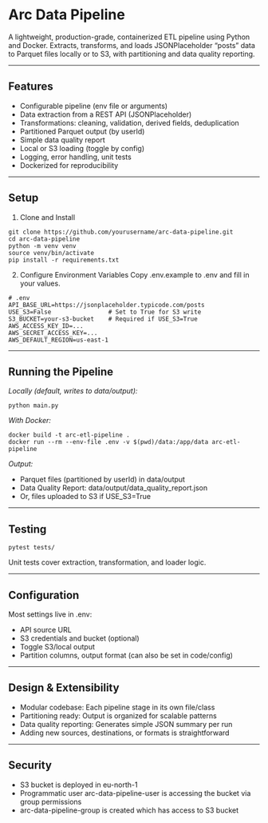 # Arc Data Pipeline

A lightweight, production-grade, containerized ETL pipeline using Python and Docker.
Extracts, transforms, and loads JSONPlaceholder “posts” data to Parquet files locally or to S3, with partitioning and data quality reporting.

---

## Features
- Configurable pipeline (env file or arguments)
- Data extraction from a REST API (JSONPlaceholder)
- Transformations: cleaning, validation, derived fields, deduplication
- Partitioned Parquet output (by userId)
- Simple data quality report
- Local or S3 loading (toggle by config)
- Logging, error handling, unit tests
- Dockerized for reproducibility

---

## Setup
1. Clone and Install
```
git clone https://github.com/yourusername/arc-data-pipeline.git
cd arc-data-pipeline
python -m venv venv
source venv/bin/activate
pip install -r requirements.txt
```

2. Configure Environment Variables
Copy .env.example to .env and fill in your values.

```
# .env
API_BASE_URL=https://jsonplaceholder.typicode.com/posts
USE_S3=False                # Set to True for S3 write
S3_BUCKET=your-s3-bucket    # Required if USE_S3=True
AWS_ACCESS_KEY_ID=...
AWS_SECRET_ACCESS_KEY=...
AWS_DEFAULT_REGION=us-east-1
```
---

## Running the Pipeline
*Locally (default, writes to data/output):*

```
python main.py
```

*With Docker:*
```
docker build -t arc-etl-pipeline .
docker run --rm --env-file .env -v $(pwd)/data:/app/data arc-etl-pipeline
```

*Output:*

- Parquet files (partitioned by userId) in data/output
- Data Quality Report: data/output/data_quality_report.json
- Or, files uploaded to S3 if USE_S3=True

---

## Testing
```
pytest tests/
```
Unit tests cover extraction, transformation, and loader logic.

---

## Configuration
Most settings live in .env:

- API source URL
- S3 credentials and bucket (optional)
- Toggle S3/local output
- Partition columns, output format (can also be set in code/config)

---

## Design & Extensibility
- Modular codebase: Each pipeline stage in its own file/class
- Partitioning ready: Output is organized for scalable patterns
- Data quality reporting: Generates simple JSON summary per run
- Adding new sources, destinations, or formats is straightforward

---

## Security
- S3 bucket is deployed in eu-north-1
- Programmatic user arc-data-pipeline-user is accessing the bucket via group permissions
- arc-data-pipeline-group is created which has access to S3 bucket